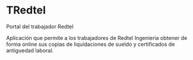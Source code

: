 # TRedtel
Portal del trabajador Redtel

Aplicación que permite a los trabajadores de Redtel Ingenieria obtener de forma online sus copias de liquidaciones de sueldo y certificados de antiguedad laboral.

